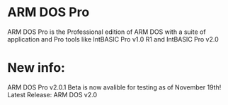 # ARM DOS Pro
ARM DOS Pro is the Professional edition of ARM DOS with a suite of application and Pro tools like IntBASIC Pro v1.0 R1 and IntBASIC Pro v2.0

# New info:
ARM DOS Pro v2.0.1 Beta is now avalible for testing as of November 19th!
Latest Release: ARM DOS v2.0
